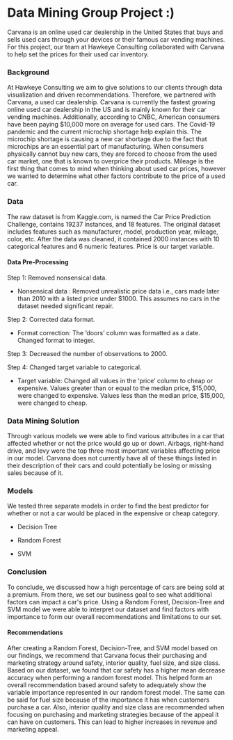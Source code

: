 # Data Mining Group Project :)
Carvana is an online used car dealership in the United States that buys and sells used cars through your devices or their famous car vending machines. For this project, our team at Hawkeye Consulting collaborated with Carvana to help set the prices for their used car inventory.  

### Background
At Hawkeye Consulting we aim to give solutions to our clients through data visualization and driven recommendations. Therefore, we partnered with Carvana, a used car dealership. Carvana is currently the fastest growing online used car dealership in the US and is mainly known for their car vending machines. Additionally, according to CNBC, American consumers have been paying $10,000 more on average for used cars. The Covid-19 pandemic and the current microchip shortage help explain this. The microchip shortage is causing a new car shortage due to the fact that microchips are an essential part of manufacturing. When consumers physically cannot buy new cars, they are forced to choose from the used car market, one that is known to overprice their products. Mileage is the first thing that comes to mind when thinking about used car prices, however we wanted to determine what other factors contribute to the price of a used car. 

### Data
The raw dataset is from Kaggle.com, is named the Car Price Prediction Challenge, contains 19237 instances, and 18 features. The original dataset includes features such as manufacturer, model, production year, mileage, color, etc. After the data was cleaned, it contained 2000 instances with 10 categorical features and 6 numeric features. Price is our target variable. 

#### Data Pre-Processing
Step 1: Removed nonsensical data. 

- Nonsensical data : Removed unrealistic price data i.e., cars made later than 2010 with a listed price under $1000. This assumes no cars in the dataset needed significant repair. 

Step 2: Corrected data format. 

- Format correction: The ‘doors’ column was formatted as a date. Changed format to integer. 

Step 3: Decreased the number of observations to 2000.  

Step 4: Changed target variable to categorical. 

- Target variable: Changed all values in the ‘price’ column to cheap or expensive. Values greater than or equal to the median price, $15,000, were changed to expensive. Values less than the median price, $15,000, were changed to cheap. 

### Data Mining Solution
Through various models we were able to find various attributes in a car that affected whether or not the price would go up or down. Airbags, right-hand drive, and levy were the top three most important variables affecting price in our model. Carvana does not currently have all of these things listed in their description of their cars and could potentially be losing or missing sales because of it. 

### Models
We tested three separate models in order to find the best predictor for whether or not a car would be placed in the expensive or cheap category. 
- Decision Tree 

- Random Forest 

- SVM 

### Conclusion
To conclude, we discussed how a high percentage of cars are being sold at a premium. From there, we set our business goal to see what additional factors can impact a car's price. Using a Random Forest, Decision-Tree and SVM model we were able to interpret our dataset and find factors with importance to form our overall recommendations and limitations to our set.  

#### Recommendations
After creating a Random Forest, Decision-Tree, and SVM model based on our findings, we recommend that Carvana focus their purchasing and marketing strategy around safety, interior quality, fuel size, and size class. Based on our dataset, we found that car safety has a higher mean decrease accuracy when performing a random forest model. This helped form an overall recommendation based around safety to adequately show the variable importance represented in our random forest model. The same can be said for fuel size because of the importance it has when customers purchase a car. Also, interior quality and size class are recommended when focusing on purchasing and marketing strategies because of the appeal it can have on customers. This can lead to higher increases in revenue and marketing appeal. 
